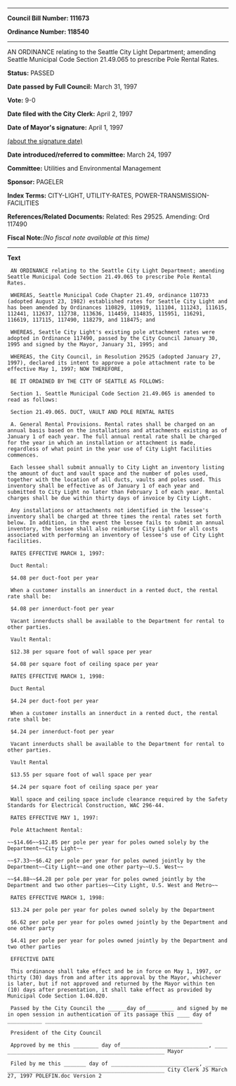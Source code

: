 

********

**Council Bill Number: 111673**
   
**Ordinance Number: 118540**
********

 AN ORDINANCE relating to the Seattle City Light Department; amending Seattle Municipal Code Section 21.49.065 to prescribe Pole Rental Rates.

**Status:** PASSED
   
**Date passed by Full Council:** March 31, 1997
   
**Vote:** 9-0
   
**Date filed with the City Clerk:** April 2, 1997
   
**Date of Mayor's signature:** April 1, 1997
   
[(about the signature date)](/~public/approvaldate.htm)
   
   
   
**Date introduced/referred to committee:** March 24, 1997
   
**Committee:** Utilities and Environmental Management
   
**Sponsor:** PAGELER
   
   
**Index Terms:** CITY-LIGHT, UTILITY-RATES, POWER-TRANSMISSION-FACILITIES

**References/Related Documents:** Related: Res 29525. Amending: Ord 117490

**Fiscal Note:**_(No fiscal note available at this time)_

********

**Text**
   
```
 AN ORDINANCE relating to the Seattle City Light Department; amending Seattle Municipal Code Section 21.49.065 to prescribe Pole Rental Rates.

 WHEREAS, Seattle Municipal Code Chapter 21.49, ordinance 110733 (adopted August 23, 1982) established rates for Seattle City Light and has been amended by Ordinances 110829, 110919, 111104, 111243, 111615, 112441, 112637, 112738, 113636, 114459, 114835, 115951, 116291, 116619, 117115, 117490, 118279, and 118475; and

 WHEREAS, Seattle City Light's existing pole attachment rates were adopted in Ordinance 117490, passed by the City Council January 30, 1995 and signed by the Mayor, January 31, 1995; and

 WHEREAS, the City Council, in Resolution 29525 (adopted January 27, 1997), declared its intent to approve a pole attachment rate to be effective May 1, 1997; NOW THEREFORE,

 BE IT ORDAINED BY THE CITY OF SEATTLE AS FOLLOWS:

 Section 1. Seattle Municipal Code Section 21.49.065 is amended to read as follows:

 Section 21.49.065. DUCT, VAULT AND POLE RENTAL RATES

 A. General Rental Provisions. Rental rates shall be charged on an annual basis based on the installations and attachments existing as of January 1 of each year. The full annual rental rate shall be charged for the year in which an installation or attachment is made, regardless of what point in the year use of City Light facilities commences.

 Each lessee shall submit annually to City Light an inventory listing the amount of duct and vault space and the number of poles used, together with the location of all ducts, vaults and poles used. This inventory shall be effective as of January 1 of each year and submitted to City Light no later than February 1 of each year. Rental charges shall be due within thirty days of invoice by City Light.

 Any installations or attachments not identified in the lessee's inventory shall be charged at three times the rental rates set forth below. In addition, in the event the lessee fails to submit an annual inventory, the lessee shall also reimburse City Light for all costs associated with performing an inventory of lessee's use of City Light facilities.

 RATES EFFECTIVE MARCH 1, 1997:

 Duct Rental:

 $4.08 per duct-foot per year

 When a customer installs an innerduct in a rented duct, the rental rate shall be:

 $4.08 per innerduct-foot per year

 Vacant innerducts shall be available to the Department for rental to other parties.

 Vault Rental:

 $12.38 per square foot of wall space per year

 $4.08 per square foot of ceiling space per year

 RATES EFFECTIVE MARCH 1, 1998:

 Duct Rental

 $4.24 per duct-foot per year

 When a customer installs an innerduct in a rented duct, the rental rate shall be:

 $4.24 per innerduct-foot per year

 Vacant innerducts shall be available to the Department for rental to other parties.

 Vault Rental

 $13.55 per square foot of wall space per year

 $4.24 per square foot of ceiling space per year

 Wall space and ceiling space include clearance required by the Safety Standards for Electrical Construction, WAC 296-44.

 RATES EFFECTIVE MAY 1, 1997:

 Pole Attachment Rental:

~~$14.66~~$12.85 per pole per year for poles owned solely by the Department~~City Light~~

~~$7.33~~$6.42 per pole per year for poles owned jointly by the Department~~City Light~~and one other party~~U.S. West~~

~~$4.88~~$4.28 per pole per year for poles owned jointly by the Department and two other parties~~City Light, U.S. West and Metro~~

 RATES EFFECTIVE MARCH 1, 1998:

 $13.24 per pole per year for poles owned solely by the Department

 $6.62 per pole per year for poles owned jointly by the Department and one other party

 $4.41 per pole per year for poles owned jointly by the Department and two other parties

 EFFECTIVE DATE

 This ordinance shall take effect and be in force on May 1, 1997, or thirty (30) days from and after its approval by the Mayor, whichever is later, but if not approved and returned by the Mayor within ten (10) days after presentation, it shall take effect as provided by Municipal Code Section 1.04.020.

 Passed by the City Council the ______day of_________ and signed by me in open session in authentication of its passage this ____ day of ___________ __________________________________________________

 President of the City Council

 Approved by me this ________ day of____________________________, ____ __________________________________________________ Mayor

 Filed by me this _______ day of ____________________________, _____ __________________________________________________ City Clerk JS March 27, 1997 POLEFIN.doc Version 2

```
